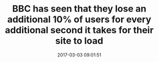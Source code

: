 ---
layout: post
title:  "BBC has seen that they lose an additional 10% of users for every additional second it takes for their site to load"
storySource: "http://www.creativebloq.com/features/how-the-bbc-builds-websites-that-scale"
date:   2017-03-03 09:01:51
tags:
 - abandonment
 - "2017"
---